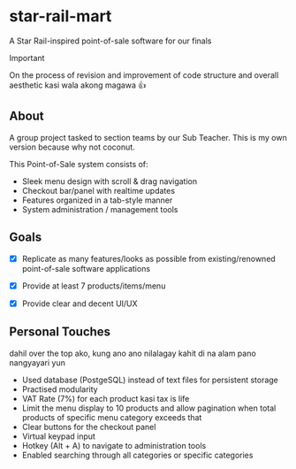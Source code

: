 # star-rail-mart
A Star Rail-inspired point-of-sale software for our finals

> [!IMPORTANT]
> On the process of revision and improvement of code structure and overall aesthetic kasi wala akong magawa 👍

## About

A group project tasked to section teams by our Sub Teacher. This is my own version because why not coconut.

This Point-of-Sale system consists of:

- Sleek menu design with scroll & drag navigation
- Checkout bar/panel with realtime updates
- Features organized in a tab-style manner
- System administration / management tools

## Goals
- [x] Replicate as many features/looks as possible from existing/renowned point-of-sale software applications

- [x] Provide at least 7 products/items/menu

- [x] Provide clear and decent UI/UX

## Personal Touches

dahil over the top ako, kung ano ano nilalagay kahit di na alam pano nangyayari yun

- Used database (PostgeSQL) instead of text files for persistent storage
- Practised modularity
- VAT Rate (7%) for each product kasi tax is life
- Limit the menu display to 10 products and allow pagination when total products of specific menu category exceeds that
- Clear buttons for the checkout panel
- Virtual keypad input
- Hotkey (Alt + A) to navigate to administration tools
- Enabled searching through all categories or specific categories